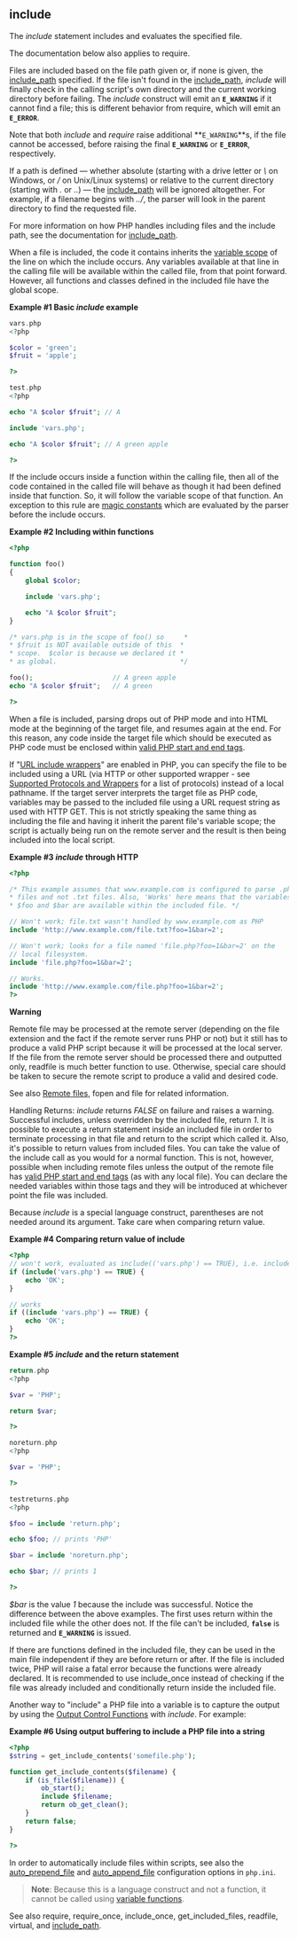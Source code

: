 include
-------

The *include* statement includes and evaluates the specified file.

The documentation below also applies to <span
class="function">require</span>.

Files are included based on the file path given or, if none is given,
the
<a href="/ini/core.html#ini.include-path" class="link">include_path</a>
specified. If the file isn't found in the
<a href="/ini/core.html#ini.include-path" class="link">include_path</a>,
*include* will finally check in the calling script's own directory and
the current working directory before failing. The *include* construct
will emit an **`E_WARNING`** if it cannot find a file; this is different
behavior from <span class="function">require</span>, which will emit an
**`E_ERROR`**.

Note that both *include* and *require* raise additional
**`E_WARNING`**s, if the file cannot be accessed, before raising the
final **`E_WARNING`** or **`E_ERROR`**, respectively.

If a path is defined — whether absolute (starting with a drive letter or
*\\* on Windows, or */* on Unix/Linux systems) or relative to the
current directory (starting with *.* or *..*) — the
<a href="/ini/core.html#ini.include-path" class="link">include_path</a>
will be ignored altogether. For example, if a filename begins with
*../*, the parser will look in the parent directory to find the
requested file.

For more information on how PHP handles including files and the include
path, see the documentation for
<a href="/ini/core.html#ini.include-path" class="link">include_path</a>.

When a file is included, the code it contains inherits the
<a href="/language/variables/scope.html" class="link">variable scope</a>
of the line on which the include occurs. Any variables available at that
line in the calling file will be available within the called file, from
that point forward. However, all functions and classes defined in the
included file have the global scope.

**Example \#1 Basic *include* example**

``` php
vars.php
<?php

$color = 'green';
$fruit = 'apple';

?>

test.php
<?php

echo "A $color $fruit"; // A

include 'vars.php';

echo "A $color $fruit"; // A green apple

?>
```

If the include occurs inside a function within the calling file, then
all of the code contained in the called file will behave as though it
had been defined inside that function. So, it will follow the variable
scope of that function. An exception to this rule are
<a href="/language/constants/predefined.html" class="link">magic constants</a>
which are evaluated by the parser before the include occurs.

**Example \#2 Including within functions**

``` php
<?php

function foo()
{
    global $color;

    include 'vars.php';

    echo "A $color $fruit";
}

/* vars.php is in the scope of foo() so     *
* $fruit is NOT available outside of this  *
* scope.  $color is because we declared it *
* as global.                               */

foo();                    // A green apple
echo "A $color $fruit";   // A green

?>
```

When a file is included, parsing drops out of PHP mode and into HTML
mode at the beginning of the target file, and resumes again at the end.
For this reason, any code inside the target file which should be
executed as PHP code must be enclosed within
<a href="/language/basic-syntax/phpmode.html" class="link">valid PHP start and end tags</a>.

If
"<a href="/filesystem/setup.html#" class="link">URL include wrappers</a>"
are enabled in PHP, you can specify the file to be included using a URL
(via HTTP or other supported wrapper - see
<a href="/wrappers.html" class="xref">Supported Protocols and Wrappers</a>
for a list of protocols) instead of a local pathname. If the target
server interprets the target file as PHP code, variables may be passed
to the included file using a URL request string as used with HTTP GET.
This is not strictly speaking the same thing as including the file and
having it inherit the parent file's variable scope; the script is
actually being run on the remote server and the result is then being
included into the local script.

**Example \#3 *include* through HTTP**

``` php
<?php

/* This example assumes that www.example.com is configured to parse .php
* files and not .txt files. Also, 'Works' here means that the variables
* $foo and $bar are available within the included file. */

// Won't work; file.txt wasn't handled by www.example.com as PHP
include 'http://www.example.com/file.txt?foo=1&bar=2';

// Won't work; looks for a file named 'file.php?foo=1&bar=2' on the
// local filesystem.
include 'file.php?foo=1&bar=2';

// Works.
include 'http://www.example.com/file.php?foo=1&bar=2';
?>
```

**Warning**

Remote file may be processed at the remote server (depending on the file
extension and the fact if the remote server runs PHP or not) but it
still has to produce a valid PHP script because it will be processed at
the local server. If the file from the remote server should be processed
there and outputted only, <span class="function">readfile</span> is much
better function to use. Otherwise, special care should be taken to
secure the remote script to produce a valid and desired code.

See also
<a href="/features/remote-files.html" class="link">Remote files</a>,
<span class="function">fopen</span> and <span
class="function">file</span> for related information.

Handling Returns: *include* returns *FALSE* on failure and raises a
warning. Successful includes, unless overridden by the included file,
return *1*. It is possible to execute a <span
class="function">return</span> statement inside an included file in
order to terminate processing in that file and return to the script
which called it. Also, it's possible to return values from included
files. You can take the value of the include call as you would for a
normal function. This is not, however, possible when including remote
files unless the output of the remote file has
<a href="/language/basic-syntax/phpmode.html" class="link">valid PHP start and end tags</a>
(as with any local file). You can declare the needed variables within
those tags and they will be introduced at whichever point the file was
included.

Because *include* is a special language construct, parentheses are not
needed around its argument. Take care when comparing return value.

**Example \#4 Comparing return value of include**

``` php
<?php
// won't work, evaluated as include(('vars.php') == TRUE), i.e. include('1')
if (include('vars.php') == TRUE) {
    echo 'OK';
}

// works
if ((include 'vars.php') == TRUE) {
    echo 'OK';
}
?>
```

**Example \#5 *include* and the <span class="function">return</span>
statement**

``` php
return.php
<?php

$var = 'PHP';

return $var;

?>

noreturn.php
<?php

$var = 'PHP';

?>

testreturns.php
<?php

$foo = include 'return.php';

echo $foo; // prints 'PHP'

$bar = include 'noreturn.php';

echo $bar; // prints 1

?>
```

*$bar* is the value *1* because the include was successful. Notice the
difference between the above examples. The first uses <span
class="function">return</span> within the included file while the other
does not. If the file can't be included, **`false`** is returned and
**`E_WARNING`** is issued.

If there are functions defined in the included file, they can be used in
the main file independent if they are before <span
class="function">return</span> or after. If the file is included twice,
PHP will raise a fatal error because the functions were already
declared. It is recommended to use <span
class="function">include\_once</span> instead of checking if the file
was already included and conditionally return inside the included file.

Another way to "include" a PHP file into a variable is to capture the
output by using the
<a href="/ref/outcontrol.html" class="link">Output Control Functions</a>
with *include*. For example:

**Example \#6 Using output buffering to include a PHP file into a
string**

``` php
<?php
$string = get_include_contents('somefile.php');

function get_include_contents($filename) {
    if (is_file($filename)) {
        ob_start();
        include $filename;
        return ob_get_clean();
    }
    return false;
}

?>
```

In order to automatically include files within scripts, see also the
<a href="/ini/core.html#ini.auto-prepend-file" class="link">auto_prepend_file</a>
and
<a href="/ini/core.html#ini.auto-append-file" class="link">auto_append_file</a>
configuration options in `php.ini`.

> **Note**: <span class="simpara">Because this is a language construct
> and not a function, it cannot be called using
> <a href="/functions/variable-functions.html" class="link">variable functions</a>.</span>

See also <span class="function">require</span>, <span
class="function">require\_once</span>, <span
class="function">include\_once</span>, <span
class="function">get\_included\_files</span>, <span
class="function">readfile</span>, <span class="function">virtual</span>,
and
<a href="/ini/core.html#ini.include-path" class="link">include_path</a>.
